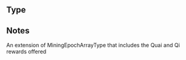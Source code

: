 ## Type

## Notes

An extension of MiningEpochArrayType that includes the Quai and Qi rewards offered